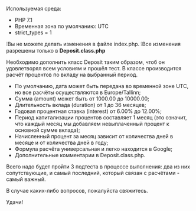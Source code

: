 

Используемая среда:
 - PHP 7.1
 - Временная зона по умолчанию: UTC
 - strict_types = 1

:grey_exclamation:Вы не можете делать изменения в файле index.php.
:grey_exclamation:Все изменения разрешены только в **Deposit.class.php**

Необходимо дополнить класс Deposit таким образом, чтоб он удовлетворял всем условиям и прошёл тест.
В классе производится расчёт процентов по вкладу на выбранный период.

- По умолчанию, дата может быть передана во временной зоне UTC, но все расчёты осуществляются в Europe/Tallinn;
- Сумма (amount) может быть от 1000.00 до 10000.00;
- Длительность вклада (duration) от 1 до 36 месяцев;
- Годовая процентная ставка (interest) от 6.00% до 12.00%;
- Период капитализации процентов составляет 1 месяц (это означит, что каждый месяц мы добавляем невыплаченный процент к основной сумме вклада);
- Начисленный процент за месяц зависит от количества дней в месяце и от количества дней в году;
- Формула расчёта универсальная и легко находится в Google;
- Дополнительные комментарии в Deposit.class.php.

Всего надо будет пройти 3 подтеста в процессе выполнения: два из них сопутствующие, и самый последний, который связан с расчётами - самый важный.

В случае каких-либо вопросов, пожалуйста свяжитесь.

Удачи!
